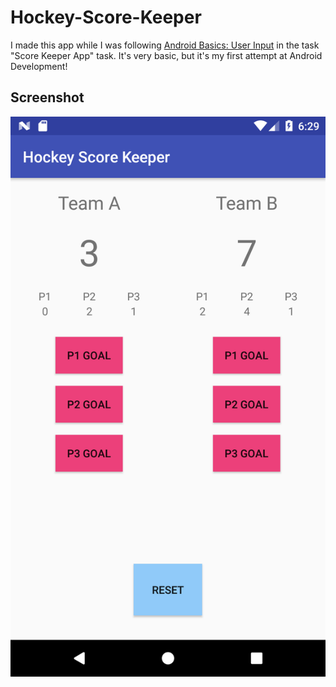 # Hockey-Score-Keeper

I made this app while I was following [Android Basics: User Input](https://classroom.udacity.com/courses/ud836) in the task "Score Keeper App" task.
It's very basic, but it's my first attempt at Android Development!

## Screenshot

![Screenshot](https://github.com/charliebarber/Hockey-Score-Keeper/blob/master/Screenshot_1522002546.png)

